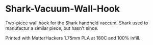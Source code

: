 # Shark-Vacuum-Wall-Hook

Two-piece wall hook for the Shark handheld vaccum. Shark used to manufactur a similar piece, but hasn't since. 

Printed with MatterHackers 1.75mm PLA at 180C and 100% infill.
